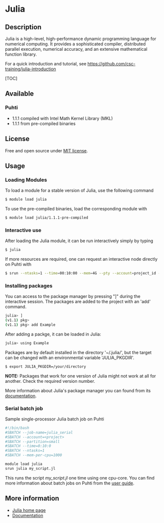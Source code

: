 # Julia

## Description

Julia is a high-level, high-performance dynamic programming language for
numerical computing. It provides a sophisticated compiler, distributed
parallel execution, numerical accuracy, and an extensive mathematical
function library.

For a quick introduction and tutorial, see https://github.com/csc-training/julia-introduction 

[TOC]

## Available

### Puhti
-   1.1.1 compiled with Intel Math Kernel Library (MKL)
-   1.1.1 from pre-compiled binaries

## License
Free and open source under [MIT license](https://github.com/JuliaLang/julia/blob/master/LICENSE.md).

## Usage

### Loading Modules

To load a module for a stable version of Julia, use the following command

```bash
$ module load julia
```

To use the pre-compiled binaries, load the corresponding module with

```bash
$ module load julia/1.1.1-pre-compiled
```

### Interactive use

After loading the Julia module, it can be run interactively simply by
typing

```bash
$ julia
```

If more resources are required, one can request an interactive node
directly on Puhti with

```bash
$ srun --ntasks=1 --time=00:10:00 --mem=4G --pty --account=project_id --partition=small julia
```

### Installing packages

You can access to the package manager by pressing "]" during the interactive session. The packages are added to the project with an 'add' command.

```bash
julia> ]
(v1.1) pkg>
(v1.1) pkg> add Example
```

After adding a packge, it can be loaded in Julia:

```bash
julia> using Example
```

Packages are by default installed in the directory '~/.julia/', but the target can be changed with an environmental variable 'JULIA_PKGDIR'.

```bash
$ export JULIA_PKGDIR=/your/directory
```

**NOTE:** Packages that work for one version of Julia might not work at all for another. Check the required version number.

More information about Julia's package manager you can found from its [documentation](https://julialang.github.io/Pkg.jl/v1/).

### Serial batch job

Sample single-processor Julia batch job on Puhti

```bash
#!/bin/bash 
#SBATCH --job-name=julia_serial
#SBATCH --account=<project>
#SBATCH --partition=small
#SBATCH --time=0:10:0
#SBATCH --ntasks=1
#SBATCH --mem-per-cpu=1000

module load julia
srun julia my_script.jl
```

This runs the script <var>my\_script.jl</var> one time using one cpu-core. You can find more information about batch jobs on Puhti from the [user guide](../computing/running/getting-started.md).

## More information

* [Julia home page](https://julialang.org )
* [Documentation](https://docs.julialang.org)
